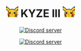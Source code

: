 <h1 align="center">
<img src="https://raw.githubusercontent.com/OldModz95-YTB/OldModz95-YTB/main/hi.gif" height="32" />
KYZE lll
<img src="https://raw.githubusercontent.com/OldModz95-YTB/OldModz95-YTB/main/hi.gif" height="32" />
</h1>
<p align="center">
  <a href="https://discord.gg/HnFD2UkD"><img src="https://discordapp.com/api/guilds/731423537105207316/widget.png?style=banner2" alt="Discord server"></a>
</p>
<p align="center">
  <a href="https://discord.gg/8At4AT56Yv"><img src="https://discordapp.com/api/guilds/857508591006777366/widget.png?style=banner2" alt="Discord server"></a>
</p>
